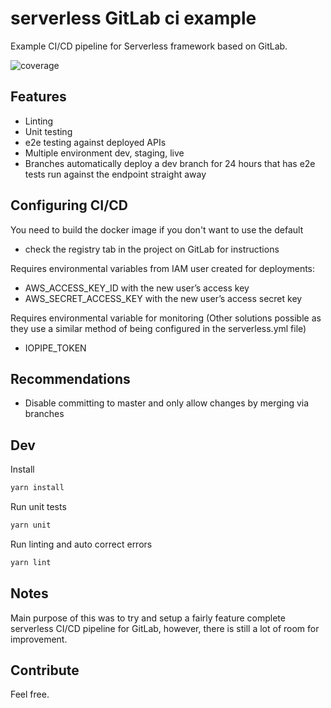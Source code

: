 # serverless GitLab ci example

Example CI/CD pipeline for Serverless framework based on GitLab.

![coverage](https://gitlab.com/Zurnaz/serverless-gitlab-ci-example/badges/master/coverage.svg?job=coverage)

## Features

- Linting
- Unit testing
- e2e testing against deployed APIs
- Multiple environment dev, staging, live
- Branches automatically deploy a dev branch for 24 hours that has e2e tests run against the endpoint straight away

## Configuring CI/CD

You need to build the docker image if you don't want to use the default

- check the registry tab in the project on GitLab for instructions

Requires environmental variables from IAM user created for deployments:

- AWS_ACCESS_KEY_ID with the new user’s access key
- AWS_SECRET_ACCESS_KEY with the new user’s access secret key

Requires environmental variable for monitoring (Other solutions possible as they use a similar method of being configured in the serverless.yml file)

- IOPIPE_TOKEN

## Recommendations

- Disable committing to master and only allow changes by merging via branches

## Dev

Install

```bash
yarn install
```

Run unit tests

```bash
yarn unit
```

Run linting and auto correct errors

```bash
yarn lint
```

## Notes

Main purpose of this was to try and setup a fairly feature complete serverless CI/CD pipeline for GitLab, however, there is still a lot of room for improvement.

## Contribute

Feel free.

